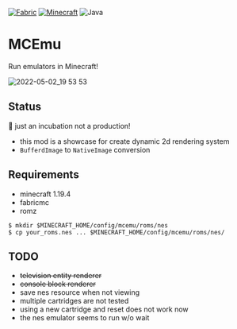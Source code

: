 [![Fabric](https://img.shields.io/badge/Mod_Loader-Fabric-blue)](https://fabricmc.net/)
[![Minecraft](https://img.shields.io/badge/Minecraft-1.19.4-green)](https://www.minecraft.net/)
![Java](https://img.shields.io/badge/Java-17-b07219)

# MCEmu

Run emulators in Minecraft!

![2022-05-02_19 53 53](https://user-images.githubusercontent.com/493908/166223486-5f2ee0b9-7c17-422d-953b-747ba1c6beb4.png)

## Status

🐣 just an incubation not a production! 

 * this mod is a showcase for create dynamic 2d rendering system
 * `BufferdImage` to `NativeImage` conversion

## Requirements

 * minecraft 1.19.4
 * fabricmc
 * romz
```shell
$ mkdir $MINECRAFT_HOME/config/mcemu/roms/nes
$ cp your_roms.nes ... $MINECRAFT_HOME/config/mcemu/roms/nes/
```

## TODO

 * ~~television entity renderer~~
 * ~~console block renderer~~
 * save nes resource when not viewing
 * multiple cartridges are not tested
 * using a new cartridge and reset does not work now
 * the nes emulator seems to run w/o wait